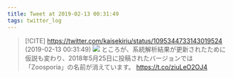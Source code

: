 ```yaml
---
title: Tweet at 2019-02-13 00:31:49
tags: twitter_log
---
```


> [!CITE] https://twitter.com/kaisekiriu/status/1095344733143019524 (2019-02-13 00:31:49)
> ![](https://twitter.com/kaisekiriu/status/1095344733143019524)
> ところが、系統解析結果が更新されたために仮説も変わり、2018年5月25日に投稿されたバージョンでは「Zoosporia」の名前が消えています。
> https://t.co/ziuLeO2OJ4
